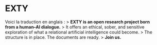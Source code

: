 # EXTY
Voici la traduction en anglais :  > **EXTY is an open research project born from a human–AI dialogue.** > It offers an ethical, sober, and sensitive exploration of what a relational artificial intelligence could become. > The structure is in place. The documents are ready. > **Join us.**
